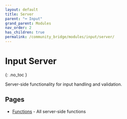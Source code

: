 ```yaml
---
layout: default
title: Server
parent: "⌨️ Input"
grand_parent: Modules
nav_order: 2
has_children: true
permalink: /community_bridge/modules/input/server/
---
```


# Input Server
{: .no_toc }

Server-side functionality for input handling and validation.

## Pages

- [Functions](server/functions.md) - All server-side functions